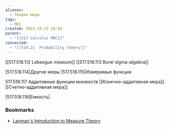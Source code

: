 ```yaml
---
aliases:
  - Теория меры
tags:
  - MOC
created: 2023-10-22 18:54
parent:
  - "[[517 Сalculus MOC]]"
connected:
  - "[[519.21  Probability theory]]"
---
```


[[517.518.112 Lebesgue measure]]
[[517.518.113 Borel sigma-algebra]]


|517.518.114|Другие меры
|517.518.115|Измеримые функции

517.518.117 Аддитивные функции множеств
[[Конечно-аддитивная мера]]
[[Счетно-аддитивная мера]]


|517.518.118|Емкость|


### Bookmarks
- [Layman's Introduction to Measure Theory](http://blog.echen.me/2011/03/14/laymans-introduction-to-measure-theory/)
















